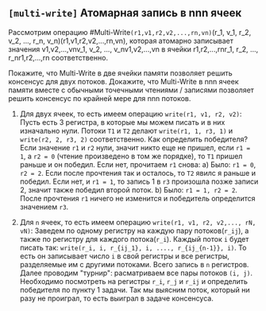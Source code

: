 ## `[multi-write]` Атомарная запись в nnn ячеек

Рассмотрим операцию #Multi-Write`(r1,v1,r2,v2,...,rn,vn)`(r_1, v_1, r_2, v_2, ..., r_n, v_n)(r1​,v1​,r2​,v2​,...,rn​,vn​), которая атомарно записывает значения v1,v2,...,vnv_1, v_2, ..., v_nv1​,v2​,...,vn​ в ячейки r1,r2,...,rnr_1, r_2, ..., r_nr1​,r2​,...,rn​ соответственно. 


Покажите, что Multi-Write в две ячейки памяти позволяет решить консенсус для двух потоков.
Докажите, что Multi-Write в nnn ячеек памяти вместе с обычными точечными чтениями / записями позволяет решить консенсус по крайней мере для nnn потоков.
1) Для двух ячеек, то есть имеем операцию `write(r1, v1, r2, v2)`:
Пусть есть 3 регистра, в которые мы можем писать и в них изначально нули. Потоки `T1` и `T2` делают `write(r1, 1, r3, 1)` и `write(r2, 2, r3, 2)` соответственно. Как определить победителя? Если значение `r1` и `r2` нули, значит никто еще не пришел, если `r1 = 1`, а `r2 = 0` (чтение произведено в том же порядке), то `T1` пришел раньше и он победил. Если нет, прочитаем `r1` снова:
a) Было: `r1 = 0`, `r2 = 2`.
Если после прочтения так и осталось, то `T2` явилс я раньше и победил.
Если нет, и `r1 = 1`, то запись 1 в `r3` произошла позже записи 2, значит также победил второй поток.
b) Было: `r1 = 1, r2 = 2`.
После прочтения `r1` ничего не изменится и победитель определится значением `r3`.

2) Для `n` ячеек, то есть имеем операцию `write(r1, v1, r2, v2,..., rN, vN)`:
Заведем по одному регистру на каждую пару потоков(`r_ij`), а также по регистру для каждого потока(`r_i`). Каждый поток `i` будет писать так: `write(r_i, i, r_{ij_1}, i, ...., r_{ij_{n-1}}, i)`.
То есть он записывает число `i` в свой регистры и все регистры, разделяемые им с другими потоками. Всего запись в `n` регистров.
Далее проводим "турнир": раcматриваем все пары потоков `(i, j)`.
Необходимо посмотреть на регистры `r_i`, `r_j` и `r_ij` и определить победителя по пункту 1 задачи. Так мы выясним поток, который ни разу не проиграл, то есть выиграл в задаче консенсуса.
